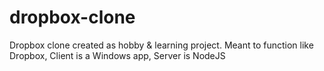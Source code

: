 # dropbox-clone
Dropbox clone created as hobby &amp; learning project. Meant to function like Dropbox, Client is a Windows app, Server is NodeJS
